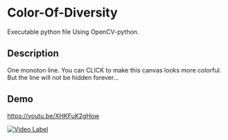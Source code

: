 # Color-Of-Diversity

Executable python file Using OpenCV-python. 

## Description

One monoton line. You can CLICK to make this canvas looks more colorful. But the line will not be hidden forever...

## Demo

https://youtu.be/XHKFuK2gHow

[![Video Label](http://img.youtube.com/vi/XHKFuK2gHow/0.jpg)](https://youtu.be/XHKFuK2gHow)
